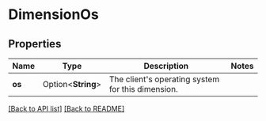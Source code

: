 # DimensionOs

## Properties

Name | Type | Description | Notes
------------ | ------------- | ------------- | -------------
**os** | Option<**String**> | The client's operating system for this dimension. | 

[[Back to API list]](../README.md#documentation-for-api-endpoints) [[Back to README]](../README.md)


